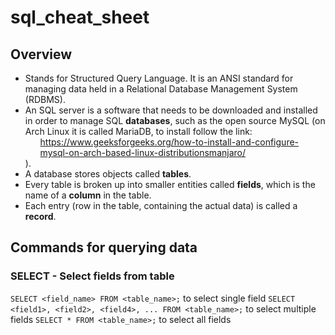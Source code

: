 # sql_cheat_sheet
## Overview
* Stands for Structured Query Language. It is an ANSI standard for managing data held in a Relational Database Management System (RDBMS).
* An SQL server is a software that needs to be downloaded and installed in order to manage SQL **databases**, such as the open source MySQL (on Arch Linux it is called MariaDB, to install follow the link: <ul>https://www.geeksforgeeks.org/how-to-install-and-configure-mysql-on-arch-based-linux-distributionsmanjaro/</ul>).
* A database stores objects called **tables**.
* Every table is broken up into smaller entities called **fields**, which is the name of a **column** in the table.
* Each entry (row in the table, containing the actual data) is called a **record**.
## Commands for querying data
### SELECT - Select fields from table
`SELECT <field_name> FROM <table_name>;` to select single field
`SELECT <field1>, <field2>, <field4>, ... FROM <table_name>;` to select multiple fields
`SELECT * FROM <table_name>;` to select all fields
